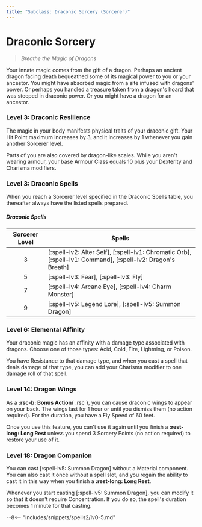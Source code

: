 ```yaml
---
title: "Subclass: Draconic Sorcery (Sorcerer)"
---
```


<p style="display:none">
Breathe the Magic of Dragons
</p>

# Draconic Sorcery

> *Breathe the Magic of Dragons*

Your innate magic comes from the gift of a dragon. Perhaps an ancient dragon facing death bequeathed some of its magical power to you or your ancestor. You might have absorbed magic from a site infused with dragons' power. Or perhaps you handled a treasure taken from a dragon's hoard that was steeped in draconic power. Or you might have a dragon for an ancestor.

### Level 3: Draconic Resilience

The magic in your body manifests physical traits of your draconic gift. Your Hit Point maximum increases by 3, and it increases by 1 whenever you gain another Sorcerer level.

Parts of you are also covered by dragon-like scales. While you aren't wearing armour, your base Armour Class equals 10 plus your Dexterity and Charisma modifiers.

### Level 3: Draconic Spells

When you reach a Sorcerer level specified in the Draconic Spells table, you thereafter always have the listed spells prepared.

##### Draconic Spells

| Sorcerer Level | Spells |
|:-:|---|
| 3 | [:spell-lv2: Alter Self], [:spell-lv1: Chromatic Orb], [:spell-lv1: Command], [:spell-lv2: Dragon's Breath] |
| 5 | [:spell-lv3: Fear], [:spell-lv3: Fly] |
| 7 | [:spell-lv4: Arcane Eye], [:spell-lv4: Charm Monster] |
| 9 | [:spell-lv5: Legend Lore], [:spell-lv5: Summon Dragon] |

### Level 6: Elemental Affinity

Your draconic magic has an affinity with a damage type associated with dragons. Choose one of those types: Acid, Cold, Fire, Lightning, or Poison.

You have Resistance to that damage type, and when you cast a spell that deals damage of that type, you can add your Charisma modifier to one damage roll of that spell.

### Level 14: Dragon Wings

As a **:rsc-b: Bonus Action**{ .rsc }, you can cause draconic wings to appear on your back. The wings last for 1 hour or until you dismiss them (no action required). For the duration, you have a Fly Speed of 60 feet.

Once you use this feature, you can't use it again until you finish a **:rest-long: Long Rest** unless you spend 3 Sorcery Points (no action required) to restore your use of it.

### Level 18: Dragon Companion

You can cast [:spell-lv5: Summon Dragon] without a Material component. You can also cast it once without a spell slot, and you regain the ability to cast it in this way when you finish a **:rest-long: Long Rest**.

Whenever you start casting [:spell-lv5: Summon Dragon], you can modify it so that it doesn't require Concentration. If you do so, the spell's duration becomes 1 minute for that casting.

--8<-- "includes/snippets/spells2/lv0-5.md"